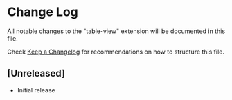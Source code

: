 # Change Log

All notable changes to the "table-view" extension will be documented in this file.

Check [Keep a Changelog](http://keepachangelog.com/) for recommendations on how to structure this file.

## [Unreleased]

- Initial release